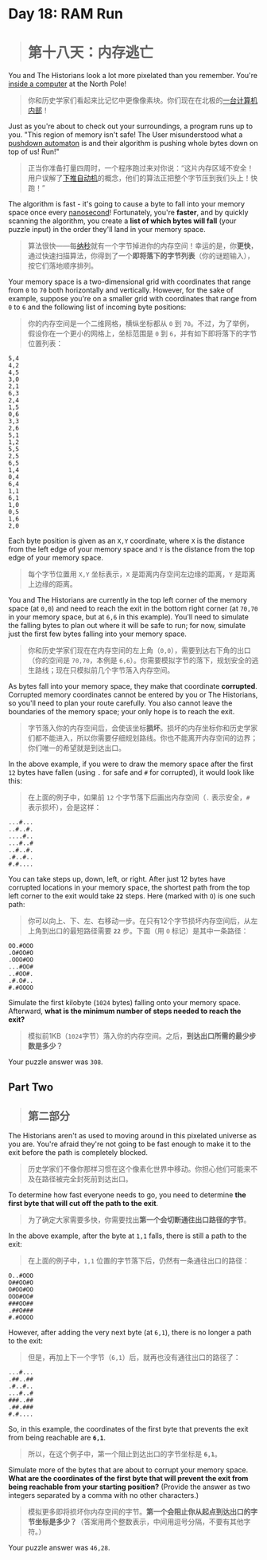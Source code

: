 # Day 18: RAM Run
> # 第十八天：内存逃亡

You and The Historians look a lot more pixelated than you remember. You're [inside a computer](https://adventofcode.com/2017/day/2) at the North Pole!
> 你和历史学家们看起来比记忆中更像像素块。你们现在在北极的[一台计算机内部](https://adventofcode.com/2017/day/2)！

Just as you're about to check out your surroundings, a program runs up to you. "This region of memory isn't safe! The User misunderstood what a [pushdown automaton](https://en.wikipedia.org/wiki/Pushdown_automaton) is and their algorithm is pushing whole bytes down on top of us! Run!"
> 正当你准备打量四周时，一个程序跑过来对你说：“这片内存区域不安全！用户误解了[下推自动机](https://en.wikipedia.org/wiki/Pushdown_automaton)的概念，他们的算法正把整个字节压到我们头上！快跑！”

The algorithm is fast - it's going to cause a byte to fall into your memory space once every [nanosecond](https://www.youtube.com/watch?v=9eyFDBPk4Yw)! Fortunately, you're **faster**, and by quickly scanning the algorithm, you create a **list of which bytes will fall** (your puzzle input) in the order they'll land in your memory space.
> 算法很快——每[纳秒](https://www.youtube.com/watch?v=9eyFDBPk4Yw)就有一个字节掉进你的内存空间！幸运的是，你**更快**，通过快速扫描算法，你得到了一个**即将落下的字节列表**（你的谜题输入），按它们落地顺序排列。

Your memory space is a two-dimensional grid with coordinates that range from `0` to `70` both horizontally and vertically. However, for the sake of example, suppose you're on a smaller grid with coordinates that range from `0` to `6` and the following list of incoming byte positions:
> 你的内存空间是一个二维网格，横纵坐标都从 `0` 到 `70`。不过，为了举例，假设你在一个更小的网格上，坐标范围是 `0` 到 `6`，并有如下即将落下的字节位置列表：

```
5,4
4,2
4,5
3,0
2,1
6,3
2,4
1,5
0,6
3,3
2,6
5,1
1,2
5,5
2,5
6,5
1,4
0,4
6,4
1,1
6,1
1,0
0,5
1,6
2,0
```

Each byte position is given as an `X,Y` coordinate, where `X` is the distance from the left edge of your memory space and `Y` is the distance from the top edge of your memory space.
> 每个字节位置用 `X,Y` 坐标表示，`X` 是距离内存空间左边缘的距离，`Y` 是距离上边缘的距离。

You and The Historians are currently in the top left corner of the memory space (at `0,0`) and need to reach the exit in the bottom right corner (at `70,70` in your memory space, but at `6,6` in this example). You'll need to simulate the falling bytes to plan out where it will be safe to run; for now, simulate just the first few bytes falling into your memory space.
> 你和历史学家们现在在内存空间的左上角（`0,0`），需要到达右下角的出口（你的空间是 `70,70`，本例是 `6,6`）。你需要模拟字节的落下，规划安全的逃生路线；现在只模拟前几个字节落入内存空间。

As bytes fall into your memory space, they make that coordinate **corrupted**. Corrupted memory coordinates cannot be entered by you or The Historians, so you'll need to plan your route carefully. You also cannot leave the boundaries of the memory space; your only hope is to reach the exit.
> 字节落入你的内存空间后，会使该坐标**损坏**。损坏的内存坐标你和历史学家们都不能进入，所以你需要仔细规划路线。你也不能离开内存空间的边界；你们唯一的希望就是到达出口。

In the above example, if you were to draw the memory space after the first `12` bytes have fallen (using `.` for safe and `#` for corrupted), it would look like this:
> 在上面的例子中，如果前 `12` 个字节落下后画出内存空间（`.` 表示安全，`#` 表示损坏），会是这样：

```
...#...
..#..#.
....#..
...#..#
..#..#.
.#..#..
#.#....
```

You can take steps up, down, left, or right. After just 12 bytes have corrupted locations in your memory space, the shortest path from the top left corner to the exit would take **`22`** steps. Here (marked with `O`) is one such path:
> 你可以向上、下、左、右移动一步。在只有12个字节损坏内存空间后，从左上角到出口的最短路径需要 **`22`** 步。下面（用 `O` 标记）是其中一条路径：

```
OO.#OOO
.O#OO#O
.OOO#OO
...#OO#
..#OO#.
.#.O#..
#.#OOOO
```

Simulate the first kilobyte (`1024` bytes) falling onto your memory space. Afterward, **what is the minimum number of steps needed to reach the exit?**
> 模拟前1KB（`1024`字节）落入你的内存空间。之后，**到达出口所需的最少步数是多少？**

Your puzzle answer was `308`.

## Part Two
> ## 第二部分

The Historians aren't as used to moving around in this pixelated universe as you are. You're afraid they're not going to be fast enough to make it to the exit before the path is completely blocked.
> 历史学家们不像你那样习惯在这个像素化世界中移动。你担心他们可能来不及在路径被完全封死前到达出口。

To determine how fast everyone needs to go, you need to determine **the first byte that will cut off the path to the exit**.
> 为了确定大家需要多快，你需要找出**第一个会切断通往出口路径的字节**。

In the above example, after the byte at `1,1` falls, there is still a path to the exit:
> 在上面的例子中，`1,1` 位置的字节落下后，仍然有一条通往出口的路径：

```
O..#OOO
O##OO#O
O#OO#OO
OOO#OO#
###OO##
.##O###
#.#OOOO
```

However, after adding the very next byte (at `6,1`), there is no longer a path to the exit:
> 但是，再加上下一个字节（`6,1`）后，就再也没有通往出口的路径了：

```
...#...
.##..##
.#..#..
...#..#
###..##
.##.###
#.#....
```

So, in this example, the coordinates of the first byte that prevents the exit from being reachable are **`6,1`**.
> 所以，在这个例子中，第一个阻止到达出口的字节坐标是 **`6,1`**。

Simulate more of the bytes that are about to corrupt your memory space. **What are the coordinates of the first byte that will prevent the exit from being reachable from your starting position?** (Provide the answer as two integers separated by a comma with no other characters.)
> 模拟更多即将损坏你内存空间的字节。**第一个会阻止你从起点到达出口的字节坐标是多少？**（答案用两个整数表示，中间用逗号分隔，不要有其他字符。）

Your puzzle answer was `46,28`.
